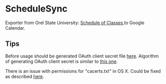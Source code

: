 # ScheduleSync
Exporter from Orel State University: [Schedule of Classes ](http://oreluniver.ru/schedule) to Google Calendar.

## Tips
Before usage should be generated OAuth client secret file [here](https://console.developers.google.com/apis/credentials). Algorithm of generating OAuth client secret is similar to [this one](https://github.com/burnash/gspread/wiki/How-to-get-OAuth-access-token-in-console%3F). 

There is an issue with permissions for "cacerts.txt" in OS X. Could be fixed as described [here](http://stackoverflow.com/questions/15696526/ssl-throwing-error-185090050-while-authentication-via-oauth).